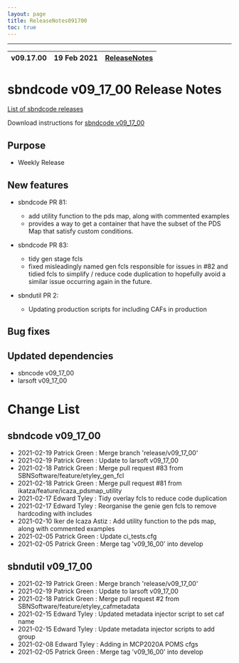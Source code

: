 ```yaml
---
layout: page
title: ReleaseNotes091700
toc: true
---
```


-----------------------------------------------------------------------------
| v09.17.00 | 19 Feb 2021 | [ReleaseNotes](ReleaseNotes091700.html) |
| --- | --- | --- |



sbndcode v09_17_00 Release Notes
=======================================================================================

[List of sbndcode releases](List_of_SBND_code_releases.html)

Download instructions for [sbndcode v09_17_00](http://scisoft.fnal.gov/scisoft/bundles/sbnd/v09_17_00/sbndcode-v09_17_00.html)

Purpose
---------------------------------------------------

* Weekly Release

New features
---------------------------------------------------

* sbndcode PR 81:
	* add utility function to the pds map, along with commented examples
	* provides a way to get a container that have the subset of the PDS Map that satisfy custom conditions.

* sbndcode PR 83:
	* tidy gen stage fcls
	* fixed misleadingly named gen fcls responsible for issues in #82 and tidied fcls to simplify / reduce code duplication to hopefully avoid a similar issue occurring again in the future.

* sbndutil PR 2:
	* Updating production scripts for including CAFs in production

Bug fixes
---------------------------------------------------

Updated dependencies
---------------------------------------------------

* sbncode v09_17_00
* larsoft v09_17_00

Change List
==========================================

sbndcode v09_17_00
---------------------------------------------------

* 2021-02-19  Patrick Green : Merge branch 'release/v09_17_00'
* 2021-02-19  Patrick Green : Update to larsoft v09_17_00
* 2021-02-18  Patrick Green : Merge pull request #83 from SBNSoftware/feature/etyley_gen_fcl
* 2021-02-18  Patrick Green : Merge pull request #81 from ikatza/feature/icaza_pdsmap_utility
* 2021-02-17  Edward Tyley : Tidy overlay fcls to reduce code duplication
* 2021-02-17  Edward Tyley : Reorganise the genie gen fcls to remove hardcoding with includes
* 2021-02-10  Iker de Icaza Astiz : Add utility function to the pds map, along with commented examples
* 2021-02-05  Patrick Green : Update ci_tests.cfg
* 2021-02-05  Patrick Green : Merge tag 'v09_16_00' into develop

sbndutil v09_17_00
---------------------------------------------------

* 2021-02-19  Patrick Green : Merge branch 'release/v09_17_00'
* 2021-02-19  Patrick Green : Update to larsoft v09_17_00
* 2021-02-18  Patrick Green : Merge pull request #2 from SBNSoftware/feature/etyley_cafmetadata
* 2021-02-15  Edward Tyley : Updated metadata injector script to set caf name
* 2021-02-15  Edward Tyley : Update metadata injector scripts to add group
* 2021-02-08  Edward Tyley : Adding in MCP2020A POMS cfgs
* 2021-02-05  Patrick Green : Merge tag 'v09_16_00' into develop
